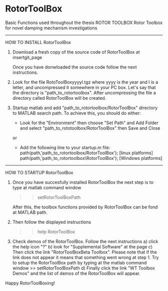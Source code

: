 # RotorToolBox
 Basic Functions used throughout the thesis
 ROTOR TOOLBOX
Rotor Toolbox for novel damping mechanism investigations

--------------------------------------------------------------------------
HOW TO INSTALL RotorToolBox

1. Download a fresh copy of the source code of RotorToolBox at insertgit_page

   Once you have donwloaded the source code follow the 
   next instructions.

2. Look for the file RotoToolBoxyyyyl.tgz where yyyy is the year and l 
   is a letter, and uncompressed it somewhere in your PC box. Let's say 
   that the directory is "path_to_rotortoolbox". After uncompressing the file 
   a directory called RotorToolBox will be created.

3. Startup matlab and add "path_to_rotortoolbox/RotorToolBox" directory to 
   MATLAB search path. To achieve this, you should do either:

    * Look for the "Environment" then choose "Set Path" and Add Folder and select "path_to_rototoolbox/RotorToolBox" then Save and Close

    or

    * Add the following line to your startup.m file:
      path(path,'path_to_rotortoolbox/RotorToolBox'); [linux platforms]
      path(path,'path_to_rotortoolbox\RotorToolBox'); [Windows platforms]

--------------------------------------------------------------------------
HOW TO STARTUP RotorToolBox

1. Once you have succesfully installed RotorToolBox the next step is to type
   at matlab command window
   >> setRotorToolBoxPath

   After this, the toolbox functions provided by RotorToolBox can be fond at
   MATLAB path. 
2. Then follow the displayed instructions
   >> help RotorToolBox
   
3. Check demos of the RotorToolBox. Follow the next instructions
   a) click the help icon "?" 
   b) look for "Supplemental Software" at the page 
   c) Then click the link "RotorToolBoxBeta Toolbox". Please note that if the link does not appear it means that something went wrong at step 1. Try to setup the RotorToolBox path by typing at the matlab command window >> setRotorToolBoxPath
   d) Finally click the link "WT Toolbox Demos" and the list of demos of the RotorToolBox will appear.

Happy RotorToolBoxing!
